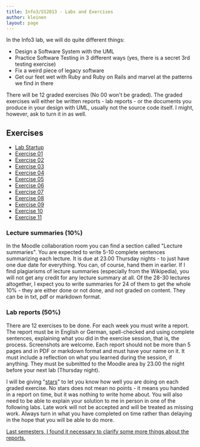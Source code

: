 ```yaml
---
title: Info3/SS2013 - Labs and Exercises
author: kleinen
layout: page
---
```


In the Info3 lab, we will do quite different things:

 * Design a Software System with the UML
 * Practice Software Testing in 3 different ways (yes, there is a secret 3rd testing exercise)
 * Fix a weird piece of legacy software
 * Get our feet wet with Ruby and Ruby on Rails and marvel at the patterns we find in there

There will be 12 graded exercises (No 00 won't be graded). The graded exercises will either be written reports - lab reports - or the documents you produce in your design with UML, usually not the source code itself. I might, however, ask to turn it in as well.

## Exercises
* [Lab Startup](lab-00.html)
* [Exercise 01](lab-01.html)
* [Exercise 02](lab-02.html)
* [Exercise 03](lab-03.html)
* [Exercise 04](lab-04.html)
* [Exercise 05](lab-05.html)
* [Exercise 06](lab-06.html)
* [Exercise 07](lab-07.html)
* [Exercise 08](lab-08.html)
* [Exercise 09](lab-09.html)
* [Exercise 10](lab-10.html)
* [Exercise 11](lab-11.html)

### Lecture summaries (10%)
In the Moodle collaboration room you can find a section called "Lecture summaries". You are expected to write 5-10 complete sentences summarizing each lecture. It is due at 23.00 Thursday nights - to just have one due date for everything. You can, of course, hand them in earlier.
If I find plagiarisms of lecture summaries (especially from the Wikipedia), you will not get any credit for any lecture summary at all. Of the 28-30 lectures altogether, I expect you to write summaries for 24 of them to get the whole 10% - they are either done or not done, and not graded on content.
They can be in txt, pdf or markdown format.


### Lab reports (50%)
There are 12 exercises to be done. For each week you must write a report. The report must be in English or German, spell-checked and using complete sentences, explaining what you did in the exercise session, that is, the process. Screenshots are welcome. Each report should not be more than 5 pages and in PDF or markdown format and must have your name on it. It must include a reflection on what you learned during the session, if anything. They must be submitted to the Moodle area by 23.00 the night before your next lab (Thursday night).

I will be giving "[stars]({{site.baseurl}}general/guideline.html)" to let you know how well you are doing on each graded exercise. No stars does not mean no points - it means you handed in a report on time, but it was nothing to write home about. You will also need to be able to explain your solution to me in person in one of the following labs.
Late work will not be accepted and will be treated as missing work. Always turn in what you have completed on time rather than delaying in the hope that you will be able to do more.

[Last semesters, I found it necessary to clarify some more things about the reports.]({{site.baseurl}}general/guideline.html)





